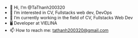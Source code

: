 - 👋 Hi, I’m @TaThanh200320
- 👀 I’m interested in CV, Fullstacks web dev, DevOps
- 🌱 I’m currently working in the field of CV, Fullstacks Web Dev
- 🖥️ Developer at VIELINA
- 📫 How to reach me: tathanh200320@gmail.com

<!---
TaThanh200320/TaThanh200320 is a ✨ special ✨ repository because its `README.md` (this file) appears on your GitHub profile.
You can click the Preview link to take a look at your changes.
--->
